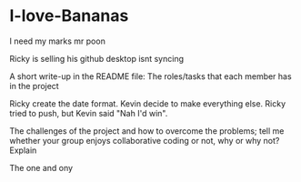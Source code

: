 # I-love-Bananas
I need my marks mr poon

Ricky is selling his github desktop isnt syncing


A short write-up in the README file:
The roles/tasks that each member has in the project

Ricky create the date format. Kevin decide to make everything else. Ricky tried to push, but Kevin said "Nah I'd win". 

The challenges of the project and how to overcome the problems; tell me whether your group enjoys collaborative coding or not, why or why not? Explain

The one and ony 